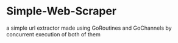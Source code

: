 # Simple-Web-Scraper
a simple url extractor made using GoRoutines and GoChannels by concurrent execution of both of them
